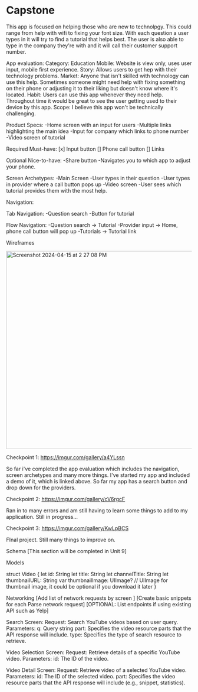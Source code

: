 # Capstone

This app is focused on helping those who are new to technolpgy. This could range from help with wifi to fixing your font size. With each question a user types in it will try to find a tutorial that helps best. The user is also able to type in the company they're with and it will call their customer support number.


App evaluation:
Category: Education
Mobile: Website is view only, uses user input, mobile first experience.
Story: Allows users to get hep with their technology problems.
Market: Anyone that isn't skilled with technology can use this help. Sometimes someone might need help with fixing something on their phone or adjusting it to their liking but doesn't know where it's located.
Habit: Users can use this app whenever they need help. Throughout time it would be great to see the user getting used to their device by this app.
Scope: I believe this app won't be technically challenging.

Product Specs:
-Home screen with an input for users
-Multiple links highlighting the main idea
-Input for company which links to phone number
-Video screen of tutorial


Required Must-have:
[x] Input button
[] Phone call button
[] Links

Optional Nice-to-have:
-Share button
-Navigates you to which app to adjust your phone.


Screen Archetypes:
-Main Screen
  -User types in their question
  -User types in provider where a call button pops up
-Video screen
  -User sees which tutorial provides them with the most help.


Navigation:

Tab Navigation:
-Question search
-Button for tutorial

Flow Navigation:
-Question search
  -> Tutorial
-Provider input
  -> Home, phone call button will pop up
-Tutorials
  -> Tutorial link

Wireframes


<img width="536" alt="Screenshot 2024-04-15 at 2 27 08 PM" src="https://github.com/HalaEddouh/Capstone/assets/124421401/d647a177-ed46-4ffd-926d-9109c64bd8ff">




Checkpoint 1:
https://imgur.com/gallery/a4YLssn

So far i've completed the app evaluation which includes the navigation, screen archetypes and many more things. I've started my app and included a demo of it, which is linked above. So far my app has a search button and drop down for the providers.


Checkpoint 2:
https://imgur.com/gallery/cV6rgcF

Ran in to many errors and am still having to learn some things to add to my application. Still in progress...

Checkpoint 3:
https://imgur.com/gallery/KwLpBCS

FInal project. Still many things to improve on.


Schema
[This section will be completed in Unit 9]

Models

struct Video {
    let id: String
    let title: String
    let channelTitle: String
    let thumbnailURL: String
    var thumbnailImage: UIImage? // UIImage for thumbnail image, it could be optional if you download it later
}

Networking
[Add list of network requests by screen ]
[Create basic snippets for each Parse network request]
[OPTIONAL: List endpoints if using existing API such as Yelp]

Search Screen:
Request: Search YouTube videos based on user query.
Parameters:
q: Query string
part: Specifies the video resource parts that the API response will include.
type: Specifies the type of search resource to retrieve.

Video Selection Screen:
Request: Retrieve details of a specific YouTube video.
Parameters: id: The ID of the video.

Video Detail Screen:
Request: Retrieve video of a selected YouTube video.
Parameters: id: The ID of the selected video.
part: Specifies the video resource parts that the API response will include (e.g., snippet, statistics).
